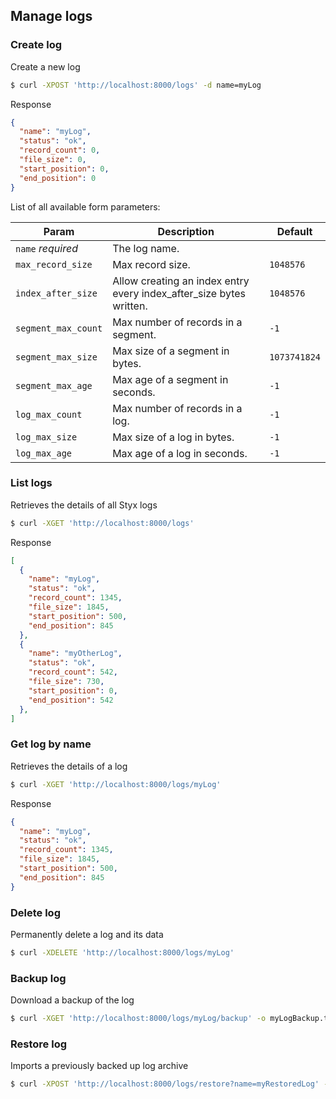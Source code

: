 Manage logs
-----------

### Create log

Create a new log

```bash
$ curl -XPOST 'http://localhost:8000/logs' -d name=myLog
```

Response

```json
{
  "name": "myLog",
  "status": "ok",
  "record_count": 0,
  "file_size": 0,
  "start_position": 0,
  "end_position": 0
}
```

List of all available form parameters:

| Param               | Description                                                         | Default      |
|---------------------|---------------------------------------------------------------------|--------------|
| `name`  _required_  | The log name.                                                       |              |
| `max_record_size`   | Max record size.                                                    | `1048576`    |
| `index_after_size`  | Allow creating an index entry every index_after_size bytes written. | `1048576`    |
| `segment_max_count` | Max number of records in a segment.                                 | `-1`         |
| `segment_max_size`  | Max size of a segment in bytes.                                     | `1073741824` |
| `segment_max_age`   | Max age of a segment in seconds.                                    | `-1`         |
| `log_max_count`     | Max number of records in a log.                                     | `-1`         |
| `log_max_size`      | Max size of a log in bytes.                                         | `-1`         |
| `log_max_age`       | Max age of a log in seconds.                                        | `-1`         |

### List logs

Retrieves the details of all Styx logs

```bash
$ curl -XGET 'http://localhost:8000/logs'
```

Response

```json
[
  {
    "name": "myLog",
    "status": "ok",
    "record_count": 1345,
    "file_size": 1845,
    "start_position": 500,
    "end_position": 845
  },
  {
    "name": "myOtherLog",
    "status": "ok",
    "record_count": 542,
    "file_size": 730,
    "start_position": 0,
    "end_position": 542
  },
]
```

### Get log by name

Retrieves the details of a log

```bash
$ curl -XGET 'http://localhost:8000/logs/myLog'
```

Response

```json
{
  "name": "myLog",
  "status": "ok",
  "record_count": 1345,
  "file_size": 1845,
  "start_position": 500,
  "end_position": 845
}
```

### Delete log

Permanently delete a log and its data

```bash
$ curl -XDELETE 'http://localhost:8000/logs/myLog'
```

### Backup log

Download a backup of the log

```bash
$ curl -XGET 'http://localhost:8000/logs/myLog/backup' -o myLogBackup.tar.gz
```

### Restore log

Imports a previously backed up log archive

```bash
$ curl -XPOST 'http://localhost:8000/logs/restore?name=myRestoredLog' --data-binary '@myLogBackup.tar.gz'  
```
